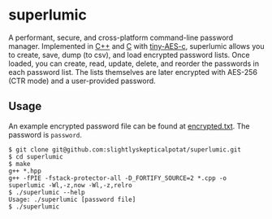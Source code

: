 # superlumic
A performant, secure, and cross-platform command-line password manager. Implemented in [C++](https://en.wikipedia.org/wiki/C%2B%2B) and [C](https://en.wikipedia.org/wiki/C_(programming_language)) with [tiny-AES-c](https://github.com/kokke/tiny-AES-c), superlumic allows you to create, save, dump (to csv), and load encrypted password lists. Once loaded, you can create, read, update, delete, and reorder the passwords in each password list. The lists themselves are later encrypted with AES-256 (CTR mode) and a user-provided password.

## Usage
An example encrypted password file can be found at [encrypted.txt](encrypted.txt). The password is `password`.
```shell
$ git clone git@github.com:slightlyskepticalpotat/superlumic.git
$ cd superlumic
$ make
g++ *.hpp
g++ -fPIE -fstack-protector-all -D_FORTIFY_SOURCE=2 *.cpp -o superlumic -Wl,-z,now -Wl,-z,relro
$ ./superlumic --help
Usage: ./superlumic [password file]
$ ./superlumic
```
